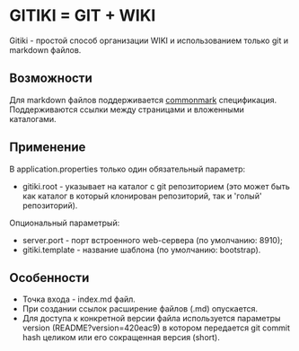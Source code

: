 # GITIKI = GIT + WIKI

Gitiki - простой способ организации WIKI и использованием только git и markdown файлов.

## Возможности

Для markdown файлов поддерживается [commonmark](https://commonmark.org/) спецификация.
Поддерживаются ссылки между страницами и вложенными каталогами.


## Применение

В application.properties только один обязательный параметр: 
* gitiki.root - указывает на каталог с git репозиторием (это может быть как каталог 
в который клонирован репозиторий, так и 'голый' репозиторий).

Опциональный параметрый: 
* server.port - порт встроенного web-сервера (по умолчанию: 8910);
* gitiki.template - название шаблона (по умолчанию: bootstrap).

## Особенности
- Точка входа - index.md файл. 
- При создании ссылок расширение файлов (.md) опускается.
- Для доступа к конкретной версии файла используется параметры version (README?version=420eac9)
в котором передается git commit hash целиком или его сокращенная версия (short).

